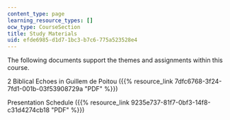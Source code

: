 ```yaml
---
content_type: page
learning_resource_types: []
ocw_type: CourseSection
title: Study Materials
uid: efde6985-d1d7-1bc3-b7c6-775a523528e4
---
```


The following documents support the themes and assignments within this course.

2 Biblical Echoes in Guillem de Poitou ({{% resource_link 7dfc6768-3f24-7fd1-001b-03f53908729a "PDF" %}})

Presentation Schedule ({{% resource_link 9235e737-81f7-0bf3-14f8-c31d4274cb18 "PDF" %}})